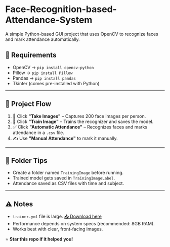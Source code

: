 # Face-Recognition-based-Attendance-System
A simple Python-based GUI project that uses OpenCV to recognize faces and mark attendance automatically.

## 🔧 Requirements
- OpenCV → `pip install opencv-python`
- Pillow → `pip install Pillow`
- Pandas → `pip install pandas`
- Tkinter (comes pre-installed with Python)

---

## 📁 Project Flow
1. 📸 Click **"Take Images"** – Captures 200 face images per person.
2. 🧠 Click **"Train Image"** – Trains the recognizer and saves the model.
3. ✅ Click **"Automatic Attendance"** – Recognizes faces and marks attendance in a `.csv` file.
4. ✍️ Use **"Manual Attendance"** to mark it manually.

---

## 📌 Folder Tips
- Create a folder named `TrainingImage` before running.
- Trained model gets saved in `TrainingImageLabel`.
- Attendance saved as CSV files with time and subject.

---

## ⚠️ Notes
- `trainer.yml` file is large. [📥 Download here](https://drive.google.com/file/d/1KckoCLuYe8jFUmRLX3fe8tH3iousvgyM/view?usp=drive_link)
- Performance depends on system specs (recommended: 8GB RAM).
- Works best with clear, front-facing images.

⭐ **Star this repo if it helped you!**


